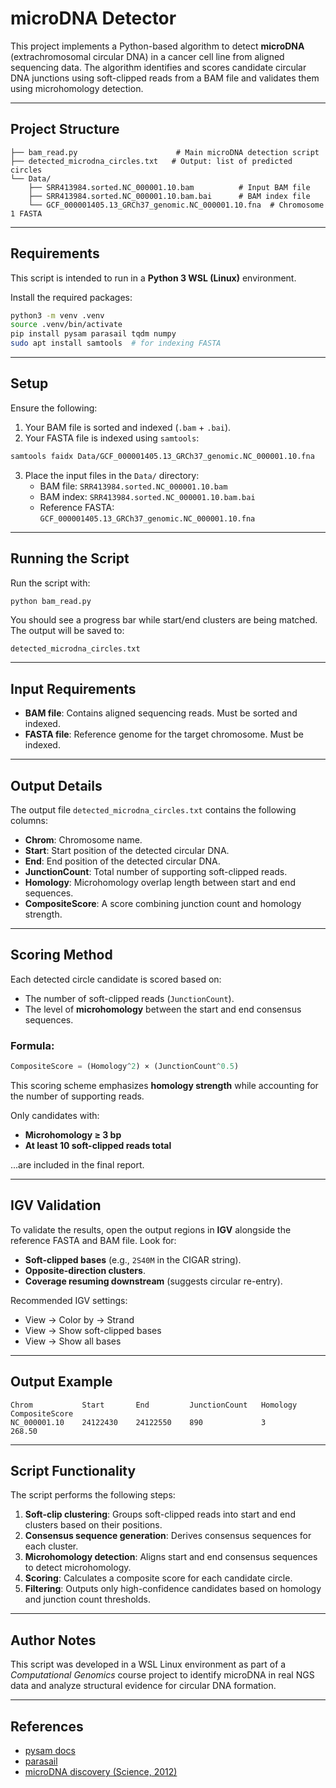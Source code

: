 # microDNA Detector

This project implements a Python-based algorithm to detect **microDNA** (extrachromosomal circular DNA) in a cancer cell line from aligned sequencing data. The algorithm identifies and scores candidate circular DNA junctions using soft-clipped reads from a BAM file and validates them using microhomology detection.

---

## Project Structure

```
├── bam_read.py                      # Main microDNA detection script
├── detected_microdna_circles.txt   # Output: list of predicted circles
└── Data/
    ├── SRR413984.sorted.NC_000001.10.bam          # Input BAM file
    ├── SRR413984.sorted.NC_000001.10.bam.bai      # BAM index file
    └── GCF_000001405.13_GRCh37_genomic.NC_000001.10.fna  # Chromosome 1 FASTA
```

---

## Requirements

This script is intended to run in a **Python 3 WSL (Linux)** environment.

Install the required packages:

```bash
python3 -m venv .venv
source .venv/bin/activate
pip install pysam parasail tqdm numpy
sudo apt install samtools  # for indexing FASTA
```

---

## Setup

Ensure the following:

1. Your BAM file is sorted and indexed (`.bam` + `.bai`).
2. Your FASTA file is indexed using `samtools`:

```bash
samtools faidx Data/GCF_000001405.13_GRCh37_genomic.NC_000001.10.fna
```

3. Place the input files in the `Data/` directory:
   - BAM file: `SRR413984.sorted.NC_000001.10.bam`
   - BAM index: `SRR413984.sorted.NC_000001.10.bam.bai`
   - Reference FASTA: `GCF_000001405.13_GRCh37_genomic.NC_000001.10.fna`

---

## Running the Script

Run the script with:

```bash
python bam_read.py
```

You should see a progress bar while start/end clusters are being matched. The output will be saved to:

```
detected_microdna_circles.txt
```

---

## Input Requirements

- **BAM file**: Contains aligned sequencing reads. Must be sorted and indexed.
- **FASTA file**: Reference genome for the target chromosome. Must be indexed.

---

## Output Details

The output file `detected_microdna_circles.txt` contains the following columns:

- **Chrom**: Chromosome name.
- **Start**: Start position of the detected circular DNA.
- **End**: End position of the detected circular DNA.
- **JunctionCount**: Total number of supporting soft-clipped reads.
- **Homology**: Microhomology overlap length between start and end sequences.
- **CompositeScore**: A score combining junction count and homology strength.

---

## Scoring Method

Each detected circle candidate is scored based on:
- The number of soft-clipped reads (`JunctionCount`).
- The level of **microhomology** between the start and end consensus sequences.

### Formula:

```python
CompositeScore = (Homology^2) × (JunctionCount^0.5)
```

This scoring scheme emphasizes **homology strength** while accounting for the number of supporting reads.

Only candidates with:
- **Microhomology ≥ 3 bp**
- **At least 10 soft-clipped reads total**

...are included in the final report.

---

## IGV Validation

To validate the results, open the output regions in **IGV** alongside the reference FASTA and BAM file. Look for:

- **Soft-clipped bases** (e.g., `2S40M` in the CIGAR string).
- **Opposite-direction clusters**.
- **Coverage resuming downstream** (suggests circular re-entry).

Recommended IGV settings:
- View → Color by → Strand
- View → Show soft-clipped bases
- View → Show all bases

---

## Output Example

```
Chrom           Start       End         JunctionCount   Homology    CompositeScore
NC_000001.10    24122430    24122550    890             3           268.50
```

---

## Script Functionality

The script performs the following steps:

1. **Soft-clip clustering**: Groups soft-clipped reads into start and end clusters based on their positions.
2. **Consensus sequence generation**: Derives consensus sequences for each cluster.
3. **Microhomology detection**: Aligns start and end consensus sequences to detect microhomology.
4. **Scoring**: Calculates a composite score for each candidate circle.
5. **Filtering**: Outputs only high-confidence candidates based on homology and junction count thresholds.

---

## Author Notes

This script was developed in a WSL Linux environment as part of a *Computational Genomics* course project to identify microDNA in real NGS data and analyze structural evidence for circular DNA formation.

---

## References

- [pysam docs](https://pysam.readthedocs.io/en/latest/)
- [parasail](https://github.com/jeffdaily/parasail)
- [microDNA discovery (Science, 2012)](https://www.science.org/doi/10.1126/science.1213307)
